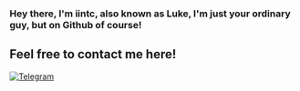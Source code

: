 ### Hey there, I'm iintc, also known as Luke, I'm just your ordinary guy, but on Github of course!


## Feel free to contact me here!
<p align="left">
<a href="https://t.me/iintc1" target="_blank"> 
  <img alt="Telegram" src="https://img.shields.io/badge/-Telegram-blue"/>
